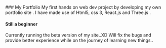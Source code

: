 
# ## My P o r t f o l i o  
 My first hands on web dev project by developing my own portfolio site . I have made use of Html5, css 3, React.js and Three.js .

#### Still a beginner

Currently running the beta version of my site..XD
Will fix the bugs and provide better experience while on the journey of learning new things..